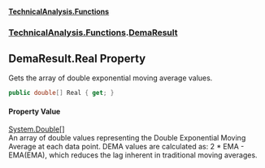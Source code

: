 #### [TechnicalAnalysis\.Functions](Atypical.TechnicalAnalysis.Functions.md 'Atypical\.TechnicalAnalysis\.Functions')
### [TechnicalAnalysis\.Functions](Atypical.TechnicalAnalysis.Functions.md#TechnicalAnalysis.Functions 'TechnicalAnalysis\.Functions').[DemaResult](DemaResult.md 'TechnicalAnalysis\.Functions\.DemaResult')

## DemaResult\.Real Property

Gets the array of double exponential moving average values\.

```csharp
public double[] Real { get; }
```

#### Property Value
[System\.Double](https://docs.microsoft.com/en-us/dotnet/api/System.Double 'System\.Double')[\[\]](https://docs.microsoft.com/en-us/dotnet/api/System.Array 'System\.Array')  
An array of double values representing the Double Exponential Moving Average at each data point\.
DEMA values are calculated as: 2 \* EMA \- EMA\(EMA\), which reduces the lag inherent in
traditional moving averages\.